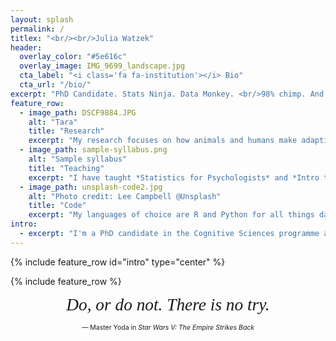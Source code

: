 ```yaml
---
layout: splash
permalink: /
titlex: "<br/><br/>Julia Watzek"
header:
  overlay_color: "#5e616c"
  overlay_image: IMG_9699_landscape.jpg
  cta_label: "<i class='fa fa-institution'></i> Bio"
  cta_url: "/bio/"
excerpt: "PhD Candidate. Stats Ninja. Data Monkey. <br/>98% chimp. And 50% banana!"
feature_row:
  - image_path: DSCF9884.JPG
    alt: "Tara"
    title: "Research"
    excerpt: "My research focuses on how animals and humans make adaptive decisions in uncertain environments. In particular, I'm interested in understanding decision-making biases and seemingly irrational behavior in the context of an individual's physical and social environment. "
  - image_path: sample-syllabus.png
    alt: "Sample syllabus"
    title: "Teaching"
    excerpt: "I have taught *Statistics for Psychologists* and *Intro to R programming* and run workshops to teach R and Python for data wrangling and visualization, stimulus presentation, and mathematical simulations. <br/><br/>At Georgia State, I've taught *Intro to General Psychology* and have guest lectured on the topics of cooperation, comparative economics, decision-making, and social complexity in animal societies (*Psychology of Animal Behavior* class)."
  - image_path: unsplash-code2.jpg
    alt: "Photo credit: Lee Campbell @Unsplash"
    title: "Code"
    excerpt: "My languages of choice are R and Python for all things data science, but I find my way around Matlab and SAS as well. I use LaTeX for typesetting and the usual suspects for web development. <br/><br/>Recently, I've been learning Java and XML for Android mobile development. My latest project is WhatsOb, an app for behavioral observations."
intro:
  - excerpt: "I'm a PhD candidate in the Cognitive Sciences programme at Georgia State University. I work with Sarah Brosnan at the Comparative Economics and Behavioral Studies Lab ([CEBUS Lab](http://www.sarah-brosnan.com/lab)). <br/><br/>[<i class='fa fa-pencil'></i> Email me](mailto:hello@juliawatzek.com){: .btn}"
---
```


{% include feature_row id="intro" type="center" %}

{% include feature_row %}

<div style="text-align: center">
<span style="font-size: 1.953em; font-family: serif; font-style: italic;">Do, or do not. There is no try.</span><br/>

<span style="font-size: 0.75em;">&mdash; Master Yoda in <em>Star Wars V: The Empire Strikes Back</em></span>
</div>
